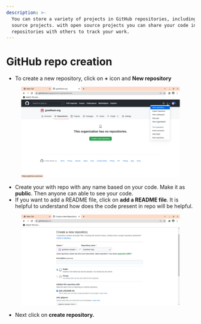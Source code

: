 ```yaml
---
description: >-
  You can store a variety of projects in GitHub repositories, including open
  source projects. with open source projects you can share your code in
  repositories with others to track your work.
---
```


# GitHub repo creation

* To create a new repository, click on **+** icon and **New repository**

<figure><img src="../../../.gitbook/assets/image (299).png" alt=""><figcaption></figcaption></figure>

* Create your with repo with any name based on your code. Make it as **public**. Then anyone can able to see your code.
* If you want to add a README file, click on **add a README file**. It is helpful to understand how does the code present in repo will be helpful.

<figure><img src="../../../.gitbook/assets/image (77).png" alt=""><figcaption></figcaption></figure>

* Next click on **create repository.**

